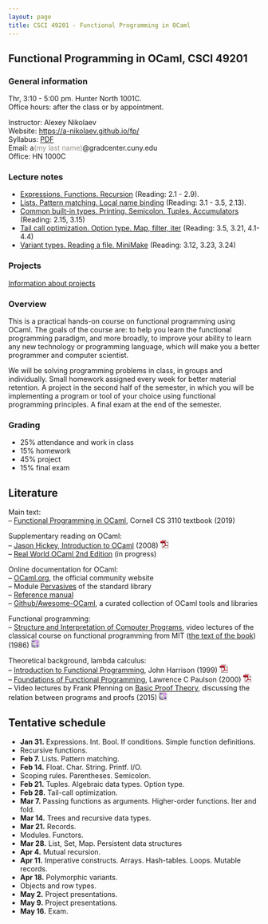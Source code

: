 ```yaml
---
layout: page
title: CSCI 49201 - Functional Programming in OCaml
---
```


## Functional Programming in OCaml, CSCI 49201

### General information
Thr, 3:10 - 5:00 pm. Hunter North 1001C.  
Office hours: after the class or by appointment.  

Instructor: Alexey Nikolaev  
Website: <https://a-nikolaev.github.io/fp/>  
Syllabus: [PDF](docs/syllabus.pdf)   
Email: a<span style="color:#969086;">(my last name)</span>@gradcenter.cuny.edu  
Office: HN 1000C

### Lecture notes

* [Expressions. Functions. Recursion](lec/1/) (Reading: 2.1 - 2.9).
* [Lists. Pattern matching. Local name binding](lec/2/) (Reading: 3.1 - 3.5, 2.13).
* [Common built-in types. Printing. Semicolon. Tuples. Accumulators](lec/3/) (Reading: 2.15, 3.15)
* [Tail call optimization. Option type. Map, filter, iter](lec/4) (Reading: 3.5, 3.21, 4.1-4.4)
* [Variant types. Reading a file. MiniMake](lec/5) (Reading: 3.12, 3.23, 3.24)

### Projects

[Information about projects](projects)

### Overview

This is a practical hands-on course on functional programming using OCaml. The goals of the course are:
to help you learn the functional programming paradigm, and more broadly, to improve your ability to learn any new technology or programming language,
which will make you a better programmer and computer scientist.

We will be solving programming problems in class, in groups and individually.
Small homework assigned every week for better material retention. A project in the second half of the semester, in which you will be 
implementing a program or tool of your choice using functional programming principles. A final exam at the end of the semester.

### Grading 
- 25% attendance and work in class
- 15% homework
- 45% project
- 15% final exam

## Literature    
Main text:    
&ndash;  [Functional Programming in OCaml](https://www.cs.cornell.edu/courses/cs3110/2019sp/textbook/), Cornell CS 3110 textbook (2019)   

Supplementary reading on OCaml:    
&ndash; [Jason Hickey, Introduction to OCaml](http://courses.cms.caltech.edu/cs134/cs134b/book.pdf) (2008) ![pdf][pdfimg]   
&ndash; [Real World OCaml 2nd Edition](http://dev.realworldocaml.org/) (in progress)     

Online documentation for OCaml:    
&ndash; [OCaml.org](https://ocaml.org/), the official community website   
&ndash; Module [Pervasives](http://caml.inria.fr/pub/docs/manual-ocaml/libref/Pervasives.html) of the standard library     
&ndash; [Reference manual](http://caml.inria.fr/pub/docs/manual-ocaml/)    
&ndash; [Github/Awesome-OCaml](https://github.com/ocaml-community/awesome-ocaml),
a curated collection of OCaml tools and libraries   

Functional programming:     
&ndash; [Structure and Interpretation of Computer Programs](https://www.youtube.com/watch?v=2Op3QLzMgSY&list=PLE18841CABEA24090), 
video lectures of the classical course on functional programming from MIT
([the text of the book](https://mitpress.mit.edu/sites/default/files/sicp/index.html)) (1986)
![video][videoimg]

Theoretical background, lambda calculus:   
&ndash; [Introduction to Functional Programming](docs/Harrison1999.pdf), John Harrison (1999) ![pdf][pdfimg]   
&ndash; [Foundations of Functional Programming](docs/Paulson2000.pdf), Lawrence C Paulson (2000) ![pdf][pdfimg]     
&ndash; Video lectures by Frank Pfenning on [Basic Proof Theory](https://www.cs.uoregon.edu/research/summerschool/summer15/curriculum.html), 
discussing the relation between programs and proofs (2015) ![video][videoimg]

## Tentative schedule

- **Jan 31.**
Expressions. Int. Bool. If conditions. Simple function definitions.
- Recursive functions.
- **Feb 7.**
Lists. Pattern matching. 
- **Feb 14.**
Float. Char. String. Printf. I/O.
- Scoping rules. Parentheses. Semicolon.
- **Feb 21.**
Tuples. Algebraic data types. Option type.
- **Feb 28.**
Tail-call optimization.
- **Mar 7.**
Passing functions as arguments. Higher-order functions. Iter and fold.
- **Mar 14.** 
Trees and recursive data types.
- **Mar 21.**
Records.
- Modules. Functors.
- **Mar 28.**
List, Set, Map. Persistent data structures 
- **Apr 4.** 
Mutual recursion.
- **Apr 11.** Imperative constructs. Arrays. Hash-tables. Loops. Mutable records.
- **Apr 18.** Polymorphic variants.
- Objects and row types.
- **May 2.** Project presentations.
- **May 9.** Project presentations.
- **May 16.** Exam.

[pdfimg]: /img/pdf1.png
[videoimg]: /img/video.png
